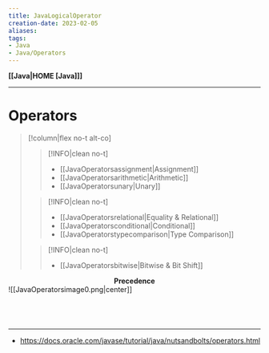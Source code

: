 ```yaml
---
title: JavaLogicalOperator
creation-date: 2023-02-05
aliases:
tags:
- Java
- Java/Operators
---
```

**[[Java|HOME [Java]]]**

---
# Operators
>[!column|flex no-t alt-co]
>>[!INFO|clean no-t]
>>- [[JavaOperatorsassignment|Assignment]]
>>- [[JavaOperatorsarithmetic|Arithmetic]]
>>- [[JavaOperatorsunary|Unary]]
>
>>[!INFO|clean no-t]
>>- [[JavaOperatorsrelational|Equality & Relational]]
>>- [[JavaOperatorsconditional|Conditional]]
>>- [[JavaOperatorstypecomparison|Type Comparison]]
>
>>[!INFO|clean no-t]
>>- [[JavaOperatorsbitwise|Bitwise & Bit Shift]]

**<center>Precedence</center>** ![[JavaOperatorsimage0.png|center]]

<br>

# 
---
- https://docs.oracle.com/javase/tutorial/java/nutsandbolts/operators.html